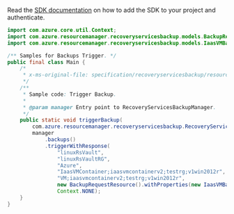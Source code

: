 Read the [SDK documentation](https://github.com/Azure/azure-sdk-for-java/blob/azure-resourcemanager-recoveryservicesbackup_1.0.0-beta.3/sdk/recoveryservicesbackup/azure-resourcemanager-recoveryservicesbackup/README.md) on how to add the SDK to your project and authenticate.

```java
import com.azure.core.util.Context;
import com.azure.resourcemanager.recoveryservicesbackup.models.BackupRequestResource;
import com.azure.resourcemanager.recoveryservicesbackup.models.IaasVMBackupRequest;

/** Samples for Backups Trigger. */
public final class Main {
    /*
     * x-ms-original-file: specification/recoveryservicesbackup/resource-manager/Microsoft.RecoveryServices/stable/2021-12-01/examples/Common/TriggerBackup_Post.json
     */
    /**
     * Sample code: Trigger Backup.
     *
     * @param manager Entry point to RecoveryServicesBackupManager.
     */
    public static void triggerBackup(
        com.azure.resourcemanager.recoveryservicesbackup.RecoveryServicesBackupManager manager) {
        manager
            .backups()
            .triggerWithResponse(
                "linuxRsVault",
                "linuxRsVaultRG",
                "Azure",
                "IaasVMContainer;iaasvmcontainerv2;testrg;v1win2012r",
                "VM;iaasvmcontainerv2;testrg;v1win2012r",
                new BackupRequestResource().withProperties(new IaasVMBackupRequest()),
                Context.NONE);
    }
}
```
